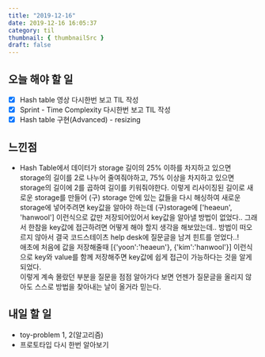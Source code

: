 ```yaml
---
title: "2019-12-16"
date: 2019-12-16 16:05:37
category: til
thumbnail: { thumbnailSrc }
draft: false
---
```


## 오늘 해야 할 일

- [x] Hash table 영상 다시한번 보고 TIL 작성
- [x] Sprint - Time Complexity 다시한번 보고 TIL 작성
- [x] Hash table 구현(Advanced) - resizing

## 느낀점

- Hash Table에서 데이터가 storage 길이의 25% 이하를 차지하고 있으면 storage의 길이를 2로 나누어 줄여줘야하고, 75% 이상을 차지하고 있으면 storage의 길이에 2를 곱하여 길이를 키워줘야한다. 이렇게 리사이징된 길이로 새로운 storage를 만들어 (구) storage 안에 있는 값들을 다시 해싱하여 새로운 storage에 넣어주려면 key값을 알아야 하는데 (구)storage에 ['heaeun', 'hanwool'] 이런식으로 값만 저장되어있어서 key값을 알아낼 방법이 없었다.. 그래서 한참을 key값에 접근하려면 어떻게 해야 할지 생각을 해보았는데.. 방법이 떠오르지 않아서 결국 코드스테이츠 help desk에 질문글을 남겨 힌트를 얻었다..!  
애초에 처음에 값을 저장해줄때 [{'yoon':'heaeun'}, {'kim':'hanwool'}] 이런식으로 key와 value를 함께 저장해주면 key값에 쉽게 접근이 가능하다는 것을 알게되었다.  
이렇게 계속 몰랐던 부분을 질문을 점점 알아가다 보면 언젠가 질문글을 올리지 않아도 스스로 방법을 찾아내는 날이 올거라 믿는다.


## 내일 할 일
- toy-problem 1, 2(알고리즘)
- 프로토타입 다시 한번 알아보기

